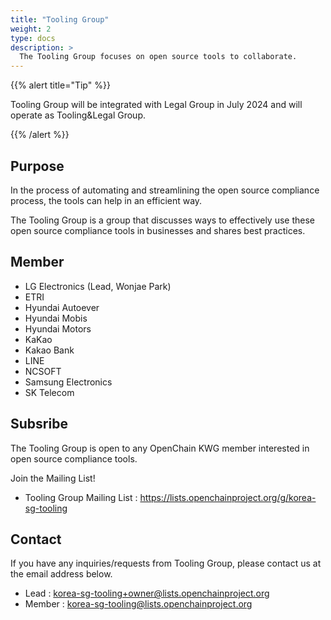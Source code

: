 ```yaml
---
title: "Tooling Group"
weight: 2
type: docs
description: >
  The Tooling Group focuses on open source tools to collaborate.
---
```


{{% alert title="Tip" %}}

Tooling Group will be integrated with Legal Group in July 2024 and will operate as Tooling&Legal Group.

{{% /alert %}}

## Purpose

In the process of automating and streamlining the open source compliance process, the tools can help in an efficient way.

The Tooling Group is a group that discusses ways to effectively use these open source compliance tools in businesses and shares best practices.

## Member

* LG Electronics (Lead, Wonjae Park)
* ETRI
* Hyundai Autoever
* Hyundai Mobis
* Hyundai Motors
* KaKao
* Kakao Bank
* LINE
* NCSOFT
* Samsung Electronics
* SK Telecom

## Subsribe

The Tooling Group is open to any OpenChain KWG member interested in open source compliance tools.

Join the Mailing List!

* Tooling Group Mailing List : https://lists.openchainproject.org/g/korea-sg-tooling

## Contact

If you have any inquiries/requests from Tooling Group, please contact us at the email address below.

* Lead : korea-sg-tooling+owner@lists.openchainproject.org
* Member : korea-sg-tooling@lists.openchainproject.org

